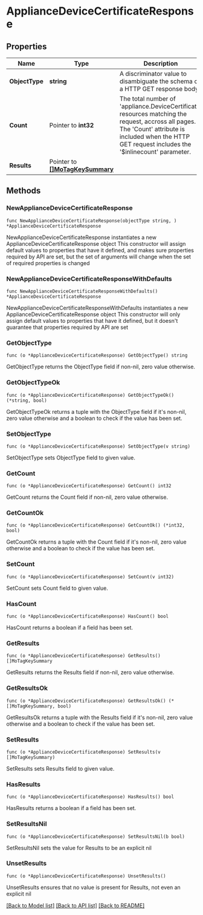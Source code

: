 # ApplianceDeviceCertificateResponse

## Properties

Name | Type | Description | Notes
------------ | ------------- | ------------- | -------------
**ObjectType** | **string** | A discriminator value to disambiguate the schema of a HTTP GET response body. | 
**Count** | Pointer to **int32** | The total number of &#39;appliance.DeviceCertificate&#39; resources matching the request, accross all pages. The &#39;Count&#39; attribute is included when the HTTP GET request includes the &#39;$inlinecount&#39; parameter. | [optional] 
**Results** | Pointer to [**[]MoTagKeySummary**](MoTagKeySummary.md) |  | [optional] 

## Methods

### NewApplianceDeviceCertificateResponse

`func NewApplianceDeviceCertificateResponse(objectType string, ) *ApplianceDeviceCertificateResponse`

NewApplianceDeviceCertificateResponse instantiates a new ApplianceDeviceCertificateResponse object
This constructor will assign default values to properties that have it defined,
and makes sure properties required by API are set, but the set of arguments
will change when the set of required properties is changed

### NewApplianceDeviceCertificateResponseWithDefaults

`func NewApplianceDeviceCertificateResponseWithDefaults() *ApplianceDeviceCertificateResponse`

NewApplianceDeviceCertificateResponseWithDefaults instantiates a new ApplianceDeviceCertificateResponse object
This constructor will only assign default values to properties that have it defined,
but it doesn't guarantee that properties required by API are set

### GetObjectType

`func (o *ApplianceDeviceCertificateResponse) GetObjectType() string`

GetObjectType returns the ObjectType field if non-nil, zero value otherwise.

### GetObjectTypeOk

`func (o *ApplianceDeviceCertificateResponse) GetObjectTypeOk() (*string, bool)`

GetObjectTypeOk returns a tuple with the ObjectType field if it's non-nil, zero value otherwise
and a boolean to check if the value has been set.

### SetObjectType

`func (o *ApplianceDeviceCertificateResponse) SetObjectType(v string)`

SetObjectType sets ObjectType field to given value.


### GetCount

`func (o *ApplianceDeviceCertificateResponse) GetCount() int32`

GetCount returns the Count field if non-nil, zero value otherwise.

### GetCountOk

`func (o *ApplianceDeviceCertificateResponse) GetCountOk() (*int32, bool)`

GetCountOk returns a tuple with the Count field if it's non-nil, zero value otherwise
and a boolean to check if the value has been set.

### SetCount

`func (o *ApplianceDeviceCertificateResponse) SetCount(v int32)`

SetCount sets Count field to given value.

### HasCount

`func (o *ApplianceDeviceCertificateResponse) HasCount() bool`

HasCount returns a boolean if a field has been set.

### GetResults

`func (o *ApplianceDeviceCertificateResponse) GetResults() []MoTagKeySummary`

GetResults returns the Results field if non-nil, zero value otherwise.

### GetResultsOk

`func (o *ApplianceDeviceCertificateResponse) GetResultsOk() (*[]MoTagKeySummary, bool)`

GetResultsOk returns a tuple with the Results field if it's non-nil, zero value otherwise
and a boolean to check if the value has been set.

### SetResults

`func (o *ApplianceDeviceCertificateResponse) SetResults(v []MoTagKeySummary)`

SetResults sets Results field to given value.

### HasResults

`func (o *ApplianceDeviceCertificateResponse) HasResults() bool`

HasResults returns a boolean if a field has been set.

### SetResultsNil

`func (o *ApplianceDeviceCertificateResponse) SetResultsNil(b bool)`

 SetResultsNil sets the value for Results to be an explicit nil

### UnsetResults
`func (o *ApplianceDeviceCertificateResponse) UnsetResults()`

UnsetResults ensures that no value is present for Results, not even an explicit nil

[[Back to Model list]](../README.md#documentation-for-models) [[Back to API list]](../README.md#documentation-for-api-endpoints) [[Back to README]](../README.md)


